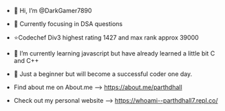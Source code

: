 - 👋 Hi, I’m @DarkGamer7890
- 👀 Currently focusing in DSA questions
- ⭐Codechef Div3 highest rating 1427 and max rank approx 39000
- 🌱 I’m currently learning javascript but have already learned a little bit C and C++
- 🤗 Just a beginner but will become a successful coder one day.

- Find about me on About.me  --> https://about.me/parthdhall
- Check out my personal website --> https://whoami--parthdhall7.repl.co/
  

<!---
DarkGamer7890/DarkGamer7890 is a ✨ special ✨ repository because its `README.md` (this file) appears on your GitHub profile.
You can click the Preview link to take a look at your changes.
--->
